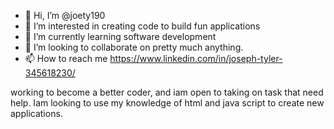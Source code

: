 - 👋 Hi, I’m @joety190
- 👀 I’m interested in creating code to build fun applications
- 🌱 I’m currently learning software development
- 💞️ I’m looking to collaborate on pretty much anything.
- 📫 How to reach me https://www.linkedin.com/in/joseph-tyler-345618230/

working to become a better coder, and iam open to taking on task that need help. Iam looking to use my knowledge of html and java script to create new applications.

<!---
joety190/joety190 is a ✨ special ✨ repository because its `README.md` (this file) appears on your GitHub profile.
You can click the Preview link to take a look at your changes.
--->
